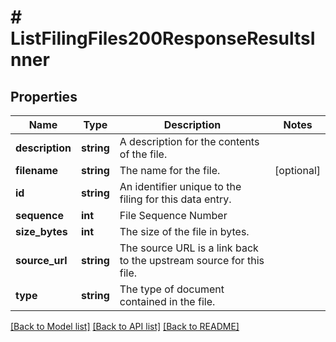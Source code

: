 # # ListFilingFiles200ResponseResultsInner

## Properties

Name | Type | Description | Notes
------------ | ------------- | ------------- | -------------
**description** | **string** | A description for the contents of the file. |
**filename** | **string** | The name for the file. | [optional]
**id** | **string** | An identifier unique to the filing for this data entry. |
**sequence** | **int** | File Sequence Number |
**size_bytes** | **int** | The size of the file in bytes. |
**source_url** | **string** | The source URL is a link back to the upstream source for this file. |
**type** | **string** | The type of document contained in the file. |

[[Back to Model list]](../../README.md#models) [[Back to API list]](../../README.md#endpoints) [[Back to README]](../../README.md)
